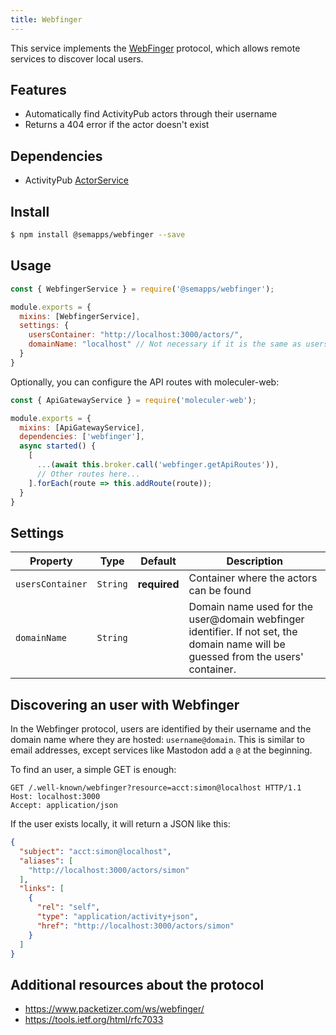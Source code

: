 ```yaml
---
title: Webfinger
---
```


This service implements the [WebFinger](https://en.wikipedia.org/wiki/WebFinger) protocol, which allows remote services to discover local users.

## Features

- Automatically find ActivityPub actors through their username
- Returns a 404 error if the actor doesn't exist

## Dependencies

- ActivityPub [ActorService](activitypub.md)

## Install

```bash
$ npm install @semapps/webfinger --save
```

## Usage

```js
const { WebfingerService } = require('@semapps/webfinger');

module.exports = {
  mixins: [WebfingerService],
  settings: {
    usersContainer: "http://localhost:3000/actors/",
    domainName: "localhost" // Not necessary if it is the same as usersContainer
  }
}
```

Optionally, you can configure the API routes with moleculer-web:

```js
const { ApiGatewayService } = require('moleculer-web');

module.exports = {
  mixins: [ApiGatewayService],
  dependencies: ['webfinger'],
  async started() {
    [
      ...(await this.broker.call('webfinger.getApiRoutes')),
      // Other routes here...
    ].forEach(route => this.addRoute(route));
  }
}
```

## Settings

| Property | Type | Default | Description |
| -------- | ---- | ------- | ----------- |
| `usersContainer` | `String` | **required** | Container where the actors can be found
| `domainName` | `String` |  | Domain name used for the user@domain webfinger identifier. If not set, the domain name will be guessed from the users' container.


## Discovering an user with Webfinger

In the Webfinger protocol, users are identified by their username and the domain name where they are hosted: `username@domain`. This is similar to email addresses, except services like Mastodon add a `@` at the beginning.

To find an user, a simple GET is enough:

```
GET /.well-known/webfinger?resource=acct:simon@localhost HTTP/1.1
Host: localhost:3000
Accept: application/json
```

If the user exists locally, it will return a JSON like this:

```json
{
  "subject": "acct:simon@localhost",
  "aliases": [
    "http://localhost:3000/actors/simon"
  ],
  "links": [
    {
      "rel": "self",
      "type": "application/activity+json",
      "href": "http://localhost:3000/actors/simon"
    }
  ]
}
```

## Additional resources about the protocol

- https://www.packetizer.com/ws/webfinger/
- https://tools.ietf.org/html/rfc7033
